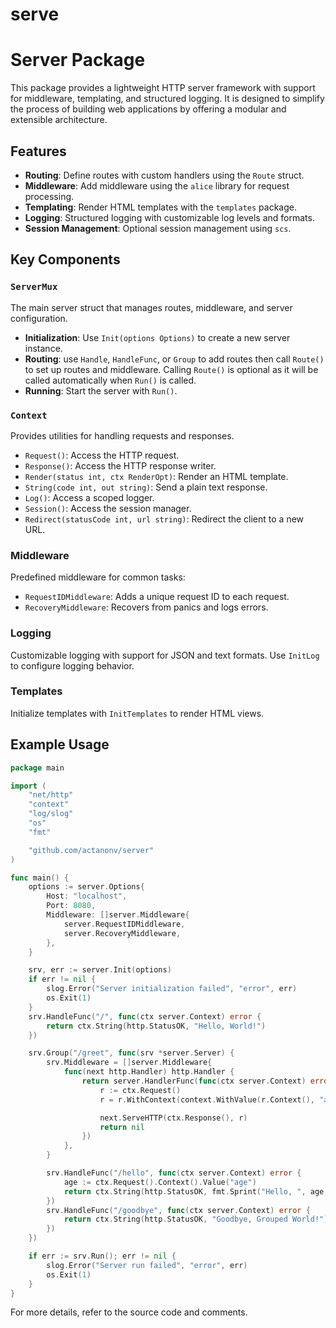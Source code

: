 # serve

# Server Package

This package provides a lightweight HTTP server framework with support for middleware, templating, and structured logging. It is designed to simplify the process of building web applications by offering a modular and extensible architecture.

## Features

- **Routing**: Define routes with custom handlers using the `Route` struct.
- **Middleware**: Add middleware using the `alice` library for request processing.
- **Templating**: Render HTML templates with the `templates` package.
- **Logging**: Structured logging with customizable log levels and formats.
- **Session Management**: Optional session management using `scs`.

## Key Components

### `ServerMux`
The main server struct that manages routes, middleware, and server configuration.

- **Initialization**: Use `Init(options Options)` to create a new server instance.
- **Routing**: use `Handle`,  `HandleFunc`, or `Group` to add routes then call `Route()` to set up routes and middleware. 
Calling `Route()` is optional as it will be called automatically when `Run()` is called.
- **Running**: Start the server with `Run()`.

### `Context`
Provides utilities for handling requests and responses.

- `Request()`: Access the HTTP request.
- `Response()`: Access the HTTP response writer.
- `Render(status int, ctx RenderOpt)`: Render an HTML template.
- `String(code int, out string)`: Send a plain text response.
- `Log()`: Access a scoped logger.
- `Session()`: Access the session manager.
- `Redirect(statusCode int, url string)`: Redirect the client to a new URL.

### Middleware
Predefined middleware for common tasks:
- `RequestIDMiddleware`: Adds a unique request ID to each request.
- `RecoveryMiddleware`: Recovers from panics and logs errors.

### Logging
Customizable logging with support for JSON and text formats. Use `InitLog` to configure logging behavior.

### Templates
Initialize templates with `InitTemplates` to render HTML views.

## Example Usage

```go
package main

import (
	"net/http"
	"context"
	"log/slog"
	"os"
	"fmt"

	"github.com/actanonv/server"
)

func main() {
	options := server.Options{
		Host: "localhost",
		Port: 8080,
		Middleware: []server.Middleware{
			server.RequestIDMiddleware,
			server.RecoveryMiddleware,
		},
	}

	srv, err := server.Init(options)
	if err != nil {
		slog.Error("Server initialization failed", "error", err)
		os.Exit(1)
	}
	srv.HandleFunc("/", func(ctx server.Context) error {
		return ctx.String(http.StatusOK, "Hello, World!")
	})

	srv.Group("/greet", func(srv *server.Server) {
		srv.Middleware = []server.Middleware{
			func(next http.Handler) http.Handler {
				return server.HandlerFunc(func(ctx server.Context) error {
					r := ctx.Request()
					r = r.WithContext(context.WithValue(r.Context(), "age", 22))

					next.ServeHTTP(ctx.Response(), r)
					return nil
				})
			},
		}

		srv.HandleFunc("/hello", func(ctx server.Context) error {
			age := ctx.Request().Context().Value("age")
			return ctx.String(http.StatusOK, fmt.Sprint("Hello, ", age, "year old Grouped World!"))
		})
		srv.HandleFunc("/goodbye", func(ctx server.Context) error {
			return ctx.String(http.StatusOK, "Goodbye, Grouped World!")
		})
	})

	if err := srv.Run(); err != nil {
		slog.Error("Server run failed", "error", err)
		os.Exit(1)
	}
}
```

For more details, refer to the source code and comments.